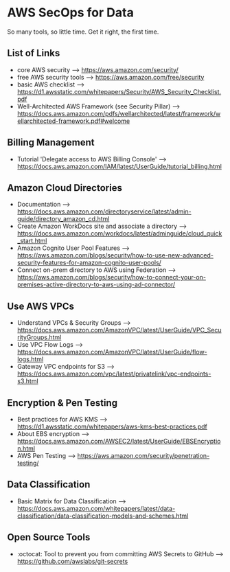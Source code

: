 # AWS SecOps for Data

So many tools, so little time. Get it right, the first time.

## List of Links
- core AWS security --> https://aws.amazon.com/security/
- free AWS security tools --> https://aws.amazon.com/free/security
- basic AWS checklist --> https://d1.awsstatic.com/whitepapers/Security/AWS_Security_Checklist.pdf
- Well-Architected AWS Framework (see Security Pillar) --> https://docs.aws.amazon.com/pdfs/wellarchitected/latest/framework/wellarchitected-framework.pdf#welcome

## Billing Management
- Tutorial 'Delegate access to AWS Billing Console' --> https://docs.aws.amazon.com/IAM/latest/UserGuide/tutorial_billing.html

## Amazon Cloud Directories
- Documentation --> https://docs.aws.amazon.com/directoryservice/latest/admin-guide/directory_amazon_cd.html
- Create Amazon WorkDocs site and associate a directory --> https://docs.aws.amazon.com/workdocs/latest/adminguide/cloud_quick_start.html
- Amazon Cognito User Pool Features --> https://aws.amazon.com/blogs/security/how-to-use-new-advanced-security-features-for-amazon-cognito-user-pools/
- Connect on-prem directory to AWS using Federation --> https://aws.amazon.com/blogs/security/how-to-connect-your-on-premises-active-directory-to-aws-using-ad-connector/

## Use AWS VPCs
- Understand VPCs & Security Groups --> https://docs.aws.amazon.com/AmazonVPC/latest/UserGuide/VPC_SecurityGroups.html
- Use VPC Flow Logs --> https://docs.aws.amazon.com/AmazonVPC/latest/UserGuide/flow-logs.html
- Gateway VPC endpoints for S3 --> https://docs.aws.amazon.com/vpc/latest/privatelink/vpc-endpoints-s3.html

## Encryption & Pen Testing
- Best practices for AWS KMS --> https://d1.awsstatic.com/whitepapers/aws-kms-best-practices.pdf
- About EBS encryption --> https://docs.aws.amazon.com/AWSEC2/latest/UserGuide/EBSEncryption.html
- AWS Pen Testing --> https://aws.amazon.com/security/penetration-testing/

## Data Classification
- Basic Matrix for Data Classification --> https://docs.aws.amazon.com/whitepapers/latest/data-classification/data-classification-models-and-schemes.html

## Open Source Tools
- :octocat: Tool to prevent you from committing AWS Secrets to GitHub --> https://github.com/awslabs/git-secrets